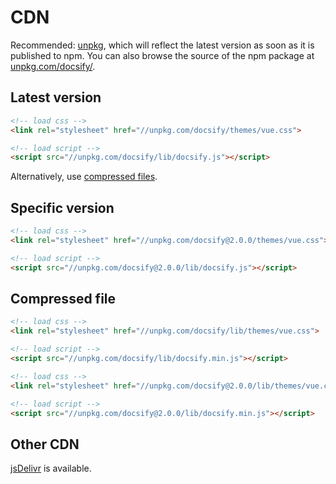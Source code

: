 # CDN

Recommended: [unpkg](//unpkg.com), which will reflect the latest version as soon as it is published to npm. You can also browse the source of the npm package at [unpkg.com/docsify/](//unpkg.com/docsify/).

## Latest version

```html
<!-- load css -->
<link rel="stylesheet" href="//unpkg.com/docsify/themes/vue.css">

<!-- load script -->
<script src="//unpkg.com/docsify/lib/docsify.js"></script>
```

Alternatively, use [compressed files](#compressed-files).

## Specific version

```html
<!-- load css -->
<link rel="stylesheet" href="//unpkg.com/docsify@2.0.0/themes/vue.css">

<!-- load script -->
<script src="//unpkg.com/docsify@2.0.0/lib/docsify.js"></script>
```

## Compressed file

```html
<!-- load css -->
<link rel="stylesheet" href="//unpkg.com/docsify/lib/themes/vue.css">

<!-- load script -->
<script src="//unpkg.com/docsify/lib/docsify.min.js"></script>
```

```html
<!-- load css -->
<link rel="stylesheet" href="//unpkg.com/docsify@2.0.0/lib/themes/vue.css">

<!-- load script -->
<script src="//unpkg.com/docsify@2.0.0/lib/docsify.min.js"></script>
```

## Other CDN

[jsDelivr](http://www.jsdelivr.com/projects/docsify) is available.
